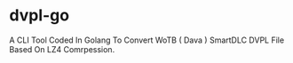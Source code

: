 # dvpl-go
 A CLI Tool Coded In Golang To Convert WoTB ( Dava ) SmartDLC DVPL File Based On LZ4 Comrpession.
